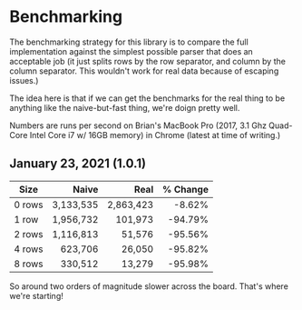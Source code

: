 # Benchmarking

The benchmarking strategy for this library is to compare the full implementation against the simplest possible parser that does an acceptable job (it just splits rows by the row separator, and column by the column separator. This wouldn't work for real data because of escaping issues.)

The idea here is that if we can get the benchmarks for the real thing to be anything like the naive-but-fast thing, we're doign pretty well.

Numbers are runs per second on Brian's MacBook Pro (2017, 3.1 Ghz Quad-Core Intel Core i7 w/ 16GB memory) in Chrome (latest at time of writing.)

## January 23, 2021 (1.0.1)

| Size   | Naive     | Real      | % Change |
|--------|----------:|----------:|---------:|
| 0 rows | 3,133,535 | 2,863,423 |   -8.62% |
| 1 row  | 1,956,732 |   101,973 |  -94.79% |
| 2 rows | 1,116,813 |    51,576 |  -95.56% |
| 4 rows |   623,706 |    26,050 |  -95.82% |
| 8 rows |   330,512 |    13,279 |  -95.98% |

So around two orders of magnitude slower across the board.
That's where we're starting!
